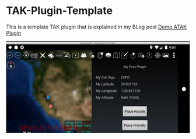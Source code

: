 # TAK-Plugin-Template


This is a template TAK plugin that is explained in my BLog post [Demo ATAK Plugin](https://www.ballantyne.online/?p=211)


![Alt text](/Screenshot.png?raw=true "Template Plugin")
